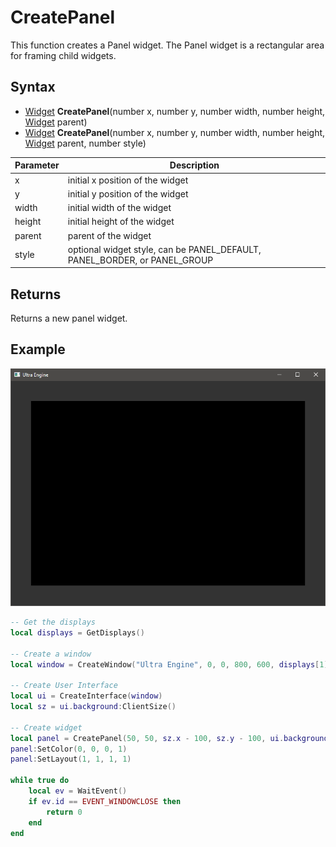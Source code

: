 # CreatePanel

This function creates a Panel widget. The Panel widget is a rectangular area for framing child widgets.

## Syntax

- [Widget](Widget.md) **CreatePanel**(number x, number y, number width, number height, [Widget](Widget.md) parent)
- [Widget](Widget.md) **CreatePanel**(number x, number y, number width, number height, [Widget](Widget.md) parent, number style)

| Parameter | Description |
|---|---|
| x | initial x position of the widget |
| y | initial y position of the widget |
| width | initial width of the widget |
| height | initial height of the widget |
| parent | parent of the widget |
| style | optional widget style, can be PANEL_DEFAULT, PANEL_BORDER, or PANEL_GROUP |

## Returns

Returns a new panel widget.

## Example

![CreatePanel Example](https://github.com/Leadwerks/Documentation/raw/master/Images/CreatePanel.png)

```lua
-- Get the displays
local displays = GetDisplays()

-- Create a window
local window = CreateWindow("Ultra Engine", 0, 0, 800, 600, displays[1], WINDOW_CENTER | WINDOW_TITLEBAR | WINDOW_RESIZABLE)

-- Create User Interface
local ui = CreateInterface(window)
local sz = ui.background:ClientSize()

-- Create widget
local panel = CreatePanel(50, 50, sz.x - 100, sz.y - 100, ui.background)
panel:SetColor(0, 0, 0, 1)
panel:SetLayout(1, 1, 1, 1)

while true do
    local ev = WaitEvent()
    if ev.id == EVENT_WINDOWCLOSE then
        return 0
    end
end
```
